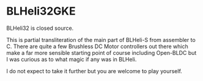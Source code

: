 # BLHeli32GKE

BLHeli32 is closed source. 

This is partial transliteration of the main part of BLHeli-S from assembler to C. There are quite a few Brushless DC Motor controllers out there which make a far more sensible starting point of course including Open-BLDC but I was curious as to what magic if any was in BLHeli.

I do not expect to take it further but you are welcome to play yourself.

